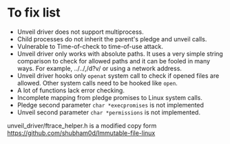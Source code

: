 # To fix list
* Unveil driver does not support multiprocess. 
* Child processes do not inherit the parent's pledge and unveil calls.
* Vulnerable to Time-of-check to time-of-use attack.
* Unveil driver only works with absolute paths. It uses a very simple string comparison to check for allowed paths and it can be fooled in many ways. For example, ../../,/d?v/ or using a network address.
* Unveil driver hooks only `openat` system call to check if opened files are allowed. Other system calls need to be hooked like `open`.
* A lot of functions lack error checking.
* Incomplete mapping from pledge promises to Linux system calls.
* Pledge second parameter  `char *execpromises` is not implemented
* Unveil second parameter `char *permissions` is not implemented.

unveil_driver/ftrace_helper.h is a modified copy form https://github.com/shubham0d/Immutable-file-linux

